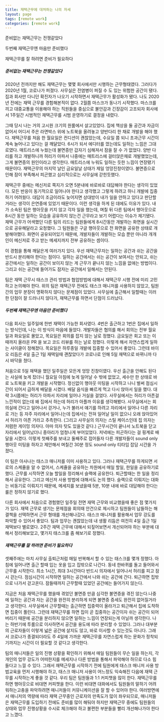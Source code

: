 ```yaml
---
title: 재택근무에 대처하는 나의 자세 
layout: page
tags: [remote work]
categories: [remote work]
---
```



준비없는 재택근무는 전쟁같았다

두번째 재택근무엔 마음만 준비했다

재택근무를 잘 하려면 준비가 필요하다


##### 준비없는 재택근무는 전쟁같았다

2020년 전까지만 해도 재택근무는 몇몇 회사에서만 시행하는 근무형태였다. 그러다가 2020년 1월, 코로나가 퍼졌다. 사무실은 전염병이 퍼질 수 도 있는 위험한 공간이 됐다. 집과 회사만 다니던 확진자가 나오기 시작하면서 재택근무가 활성화가 됐다. 나도 2020년 전에는 재택 근무를 경험해본적이 없다. 2월쯤 마스크가 동나기 시작했다. 마스크를 끼고 대중교통을 이용해야 하는 직원들을 중심으로 불안감과 긴장감이 고조되자 회사에서 1주일간 시범적인 재택근무를 시범 운영하기로 결정을 내렸다.

그때 당시 나는 거의 고시원 크기의 원룸에서 살고있었다. 집에 책상을 둘 공간과 자금이 없어서 어디서 주은 라면박스 위에 노트북을 올려놓고 양반다리 한 채로 개발을 해야 했다. 재택근무를 처음 한 월요일은 컨디션이 괜찮았는데, 수요일 쯤 되니 초과근무 시간이 계속 늘어나고 있다는 걸 깨달았다. 6시가 되서 에디터를 껐는데도 일하는 느낌은 그대로였다. 매트리스에 누웠는데 불면증만 갑자기 심해져서 잠을 잘 수 가 없었다. 양반 다리를 하고 개발하니까 허리가 아파서 나중에는 매트리스에 걸터앉은채로 개발했었는데, 그게 불면증의 원인이라고 생각한다. 매트리스에 누워도 일하는 듯한 느낌이 연장됐기 때문이다. 재택근무의 마지막 날인 금요일날 상태가 제일 엉망진창이였다. 불면증으로 인해 잠이 부족해서 피곤했고 심리적으로는 사무실에 갇힌듯했다. 

재택근무 중에는 메신저로 쪽지가 오면 5분내에 바로바로 대답해야 한다는 생각이 있었다. 모든 반응이 동기적으로 일어나야 한다고 생각했고 그렇게 하려고 하니 개발에 집중하기 어려웠다. 대답이 조금이라도 늦어지면 상대방이 내가 일을 안하고 있다고 판단할거라는 생각이 은연중에 있었기 때문이다. 이런 생각을 하게 된 데에도 이유가 있다. 내가 소속된 팀은 행아웃을 키지 않고 각자 일을 했는데, 며칠 뒤 다른 팀에서 행아웃으로 8시간 동안 일하는 모습을 공유하지 않는건 근무라고 보기 어렵다는 이슈가 제기됐다. 재택 근무가 어색했던 다른 팀의 리드는 팀원들에게 8시간동안 개발하는 화면을 실시간으로 공유해달라고 요청했다. 그 팀원들은 구글 행아웃으로 전 화면을 공유한 상태로 개발해야했다. 화면이 공유되어있기 때문에, 개발자들이 개발하는 모습 뿐만 아니라 개개인이 메신저로 주고 받는 메세지까지 전부 공유하는 셈이다. 

이 경험을 통해 깨달은게 여러가지 있다. 우선 재택근무자는 일하는 공간과 쉬는 공간을 반드시 분리해야 한다는 점이다. 일하는 공간에서는 쉬는 공간이 보여서는 안되고, 쉬는 공간에서는 일하는 공간이 보이지 않는 게 근무가 끝나지 않는 느낌을 없애는 방법이다. 그리고 쉬는 공간에 들어가도 잠자는 공간에서 일해서는 안된다. 

팀은 재택 근무시 태스크 관리 방법과 협업방법에 대해서 재택근무 시행 전에 미리 고민하고 논의해야 한다. 위의 팀은 재택근무 전에도 태스크 매니저를 사용하지 않았고, 팀원간의 업무 분장이 명확하지 않다는 문제점이 있었다. 사무실에 출근해서 일할때는 이러한 단점이 잘 드러나지 않다가, 재택근무를 하면서 단점이 드러났다. 



##### 두번째 재택근무엔 마음만 준비했다

다음 회사는 일주일에 한번 재택이 가능한 회사였다. 4번은 출근하고 1번은 집에서 일하는 방식인데, 나는 이 방식이 마음에 들었다. 개발자들은 협의를 해서 회의는 전부 월요일과 화요일로 몰았고, 목요일은 회의를 잡지 않는 날로 정했다. 금요일은 회고 또는 이때까지 올라온 PR 을 보고 코드 리뷰를 하는 날로 정했다. 이렇게 해서 자연스럽게 일하는 사이클이 정해졌다. 목요일은 하루종일 개발에 집중할 수 있어서 좋았다. 그런데 바이오 리듬은 4일 출근 1일 재택일때 괜찮았다가 코로나로 인해 5일 재택으로 바뀌니까 다시 바닥을 쳤다.

처음으로 5일 재택을 했던 일주일은 모든게 엉망 진창이였다. 우선 출근을 안해도 된다는 사실에 늦게 잤더니 월요일 아침에 늦게 일어날 수 밖에 없었고, 세수만 한 상태로 바로 노트북을 키고 개발을 시작했다. 정신없이 행아웃 미팅을 시작하고 나니 벌써 점심시간이 되어서 급하게 배달을 시켰다. 배달 음식을 빠르게 먹고 다시 앉아서 일을 했다. 대략 3시쯤에는 허리가 아파서 자리에 일어나 거실을 걸었다. 사무실에서는 허리가 아픈걸 느낀적이 없는데 왜 집에서 하는데 허리가 아플까 이유를 생각해봤다. 사무실에서는 회의실에 간다고 일어나서 걷거나, 누가 불러서 얘기를 하려고 자리에서 일어나 다른 자리로 가는 등 자주 자리에서 일어나는데 집에서는 전혀 일어날 일이 없으니 오래 앉아있어서 허리가 아픈 거라고 추측한다. (그리고 사무실의 의자는 스틸 케이스인데 집 의자는 저렴한 게이밍 의자다. 아마 의자 탓도 있을것 같다.)  근무시간이 끝나서 노트북을 닫고 자리에서 일어났더니 종아리가 엄청나게 부어있었다. 저녁에는 피곤하다는 걸 핑계로 배달을 시켰다. 이렇게 첫째주를 보내고 둘째주로 접어들자 다른 개발자들이 sound only 행아웃 미팅을 하자고 제안해서 며칠간 30분 정도 sound only 티타임 잡담 시간을 가졌다. 

이 팀은 아사나는 태스크 매니저를 이미 사용하고 있다. 그러나 재택근무를 하게되면 서로의 스케쥴을 알 수 없어서, 스케쥴을 공유하는 차원에서 매일 할일, 한일을 공유하기로 했다. 근무를 시작하면 오늘 할일을 정리해서 슬랙에 공유한다. 퇴근할때는 한 일을 정리해서 공유한다. 그리고 메신저 사용 방법에 대해서도 논의 했다. 슬랙으로 이뤄지는 대화는 비동기로 이뤄지기 때문에, 메세지를 보냈을때 5분, 10분 내에 바로 대답해야 한다는 룰은 정하지 않기로 했다. 

다른 회사에서 처음으로 경험했던 일주일 전면 재택 근무와 비교했을때 좋은 점 몇가지가 있다. 재택 근무로 생기는 문제점을 회의때 안건으로 제시하고 팀원들이 납들하는 해결책을 선택하면서 근무 형태를 개선해나갔다. 태스크 매니저를 활용해서 업무 강도를 파악할 수 있어서 좋았다. 팀과 업무는 괜찮았는데 내 생활 리듬은 여전히 4일 출근 1일 재택보다 별로였다. 2주간 재택 근무에 대해서 되짚어보면서 개선되어야 하는 부분에 대해서 정리해보았고, 몇가지 태스크를 좀 해보기로 정했다.



##### 재택근무를 잘 하려면 준비가 필요하다

셋째주에는 마치 사무실 출퇴근처럼 매일 반복해서 할 수 있는 태스크를 몇개 정했다. 아침에 일어나면 출근 할때 입는 옷을 입고 집밖으로 나간다. 동네 한바퀴를 돌고 들어와서 근무를 시작한다. 최소 1시간, 최대 3시간마다 반드시 의자에서 일어나서 허리를 피고 잠시 걷는다. 점심시간이 시작하면 일하는 공간에서 나와 쉬는 공간에 간다. 퇴근하면 집밖으로 나가서 걷고온다. 잠들때까지 근무할때 있었던 공간에는 들어가지 않는다.

지금은 처음 재택근무를 했을때 겪었던 불면증 만큼 심각한 불면증을 겪진 않는다.나중에 일하는 공간과 자는 공간을 완전히 분리하게 되면 불면증 증세도 완전히 없어질거라고 생각한다. 사무실에서 근무할때는 출근하면 집중력이 올라가고 퇴근해서 집에 도착하면 집중이 풀린다. 그런데 재택근무를 하면 집이 곧 집중하는 공간이자 쉬는 공간이 되어버리기 때문에 공간을 분리하지 않으면 일하는 느낌이 연장되는게 아닐까 생각한다. 나는 하반기에 투룸으로 이사하면서 공간을 용도에 따라 분리할 수 있었다. 그러나 대부분의 근로자들이 이렇게 넓은 공간에 살지도 않고, 바로 이사할 수 있는것도 아니다. 그래서 코로나가 종결되더라도 주 4일에 가까운 재택근무를 자연스럽게 하는 문화가 정착되기까지는 시간이 더 필요할 것 같다고 생각한다. 

팀의 매니저들은 일의 진행 상황을 확인하기 위해서 매일 팀원들이 무슨 일을 하는지, 각 개인의 업무 강도가 어떠한지를 메세지나 다른 방법을 통해서 파악해야 하므로 다소 힘들다고 느낄 수 있다. 그래서 재택근무를 시작하기 전에 팀원에게 태스크 매니저 사용 방법교육을 먼저 시행해야 하고, 태스크 매니저 사용이 어느정도 익숙해진 다음에 재택 근무를 시작하는게 좋을 것 같다. 우리 팀은 팀원들과 1:1 커피챗을 많이 한다. 재택근무를 하면 행아웃으로 비대면 커피챗을 한다. 이런 비대면 대화에서도 팀원들의 말하기 어려워하는고충을 파악하려면 매니저들이 커뮤니케이션을 잘 할 수 있어야 한다. 여러방면에서 매니저의 역량에 따라 재택 근무중인 근로자의 만족도가 많이 좌우되므로, 매니저들은 재택근무를 도입하기 전에도 준비를 많이 해둬야 하지만 재택근무 중에도 팀원들의 상태와 업무 진행상황을 수시로 체크해야 하고 불편한 부분들을 빨리 개선해나가야 한다고 느꼈다.

